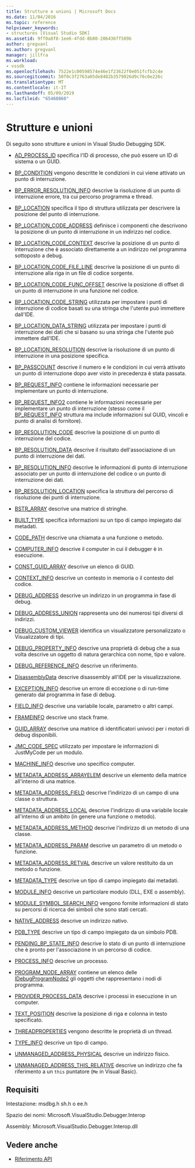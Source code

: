 ```yaml
---
title: Strutture e unioni | Microsoft Docs
ms.date: 11/04/2016
ms.topic: reference
helpviewer_keywords:
- structures [Visual Studio SDK]
ms.assetid: 9ff0a8f8-1ee6-4fdd-8b80-206436ff589b
author: gregvanl
ms.author: gregvanl
manager: jillfra
ms.workload:
- vssdk
ms.openlocfilehash: 7522e1c00598574e46e1f23622f0e051fcfb2c4e
ms.sourcegitcommit: 50f0c3f2763a05de8482b3579026d9c76c0e226c
ms.translationtype: MT
ms.contentlocale: it-IT
ms.lasthandoff: 05/09/2019
ms.locfileid: "65460860"
---
```

# <a name="structures-and-unions"></a>Strutture e unioni
Di seguito sono strutture e unioni in Visual Studio Debugging SDK.

- [AD_PROCESS_ID](../../../extensibility/debugger/reference/ad-process-id.md) specifica l'ID di processo, che può essere un ID di sistema o un GUID.

- [BP_CONDITION](../../../extensibility/debugger/reference/bp-condition.md) vengono descritte le condizioni in cui viene attivato un punto di interruzione.

- [BP_ERROR_RESOLUTION_INFO](../../../extensibility/debugger/reference/bp-error-resolution-info.md) descrive la risoluzione di un punto di interruzione errore, tra cui percorso programma e thread.

- [BP_LOCATION](../../../extensibility/debugger/reference/bp-location.md) specifica il tipo di struttura utilizzata per descrivere la posizione del punto di interruzione.

- [BP_LOCATION_CODE_ADDRESS](../../../extensibility/debugger/reference/bp-location-code-address.md) definisce i componenti che descrivono la posizione di un punto di interruzione in un indirizzo nel codice.

- [BP_LOCATION_CODE_CONTEXT](../../../extensibility/debugger/reference/bp-location-code-context.md) descrive la posizione di un punto di interruzione che è associato direttamente a un indirizzo nel programma sottoposto a debug.

- [BP_LOCATION_CODE_FILE_LINE](../../../extensibility/debugger/reference/bp-location-code-file-line.md) descrive la posizione di un punto di interruzione alla riga in un file di codice sorgente.

- [BP_LOCATION_CODE_FUNC_OFFSET](../../../extensibility/debugger/reference/bp-location-code-func-offset.md) descrive la posizione di offset di un punto di interruzione in una funzione nel codice.

- [BP_LOCATION_CODE_STRING](../../../extensibility/debugger/reference/bp-location-code-string.md) utilizzata per impostare i punti di interruzione di codice basati su una stringa che l'utente può immettere dall'IDE.

- [BP_LOCATION_DATA_STRING](../../../extensibility/debugger/reference/bp-location-data-string.md) utilizzata per impostare i punti di interruzione dei dati che si basano su una stringa che l'utente può immettere dall'IDE.

- [BP_LOCATION_RESOLUTION](../../../extensibility/debugger/reference/bp-location-resolution.md) descrive la risoluzione di un punto di interruzione in una posizione specifica.

- [BP_PASSCOUNT](../../../extensibility/debugger/reference/bp-passcount.md) descrive il numero e le condizioni in cui verrà attivato un punto di interruzione dopo aver visto in precedenza è stata passata.

- [BP_REQUEST_INFO](../../../extensibility/debugger/reference/bp-request-info.md) contiene le informazioni necessarie per implementare un punto di interruzione.

- [BP_REQUEST_INFO2](../../../extensibility/debugger/reference/bp-request-info2.md) contiene le informazioni necessarie per implementare un punto di interruzione (stesso come il [BP_REQUEST_INFO](../../../extensibility/debugger/reference/bp-request-info.md) struttura ma include informazioni sul GUID, vincoli e punto di analisi di fornitore).

- [BP_RESOLUTION_CODE](../../../extensibility/debugger/reference/bp-resolution-code.md) descrive la posizione di un punto di interruzione del codice.

- [BP_RESOLUTION_DATA](../../../extensibility/debugger/reference/bp-resolution-data.md) descrive il risultato dell'associazione di un punto di interruzione dei dati.

- [BP_RESOLUTION_INFO](../../../extensibility/debugger/reference/bp-resolution-info.md) descrive le informazioni di punto di interruzione associato per un punto di interruzione del codice o un punto di interruzione dei dati.

- [BP_RESOLUTION_LOCATION](../../../extensibility/debugger/reference/bp-resolution-location.md) specifica la struttura del percorso di risoluzione dei punti di interruzione.

- [BSTR_ARRAY](../../../extensibility/debugger/reference/bstr-array.md) descrive una matrice di stringhe.

- [BUILT_TYPE](../../../extensibility/debugger/reference/built-type.md) specifica informazioni su un tipo di campo impiegato dai metadati.

- [CODE_PATH](../../../extensibility/debugger/reference/code-path.md) descrive una chiamata a una funzione o metodo.

- [COMPUTER_INFO](../../../extensibility/debugger/reference/computer-info.md) descrive il computer in cui il debugger è in esecuzione.

- [CONST_GUID_ARRAY](../../../extensibility/debugger/reference/const-guid-array.md) descrive un elenco di GUID.

- [CONTEXT_INFO](../../../extensibility/debugger/reference/context-info.md) descrive un contesto in memoria o il contesto del codice.

- [DEBUG_ADDRESS](../../../extensibility/debugger/reference/debug-address.md) descrive un indirizzo in un programma in fase di debug.

- [DEBUG_ADDRESS_UNION](../../../extensibility/debugger/reference/debug-address-union.md) rappresenta uno dei numerosi tipi diversi di indirizzi.

- [DEBUG_CUSTOM_VIEWER](../../../extensibility/debugger/reference/debug-custom-viewer.md) identifica un visualizzatore personalizzato o Visualizzatore di tipi.

- [DEBUG_PROPERTY_INFO](../../../extensibility/debugger/reference/debug-property-info.md) descrive una proprietà di debug che a sua volta descrive un oggetto di natura gerarchica con nome, tipo e valore.

- [DEBUG_REFERENCE_INFO](../../../extensibility/debugger/reference/debug-reference-info.md) descrive un riferimento.

- [DisassemblyData](../../../extensibility/debugger/reference/disassemblydata.md) descrive disassembly all'IDE per la visualizzazione.

- [EXCEPTION_INFO](../../../extensibility/debugger/reference/exception-info.md) descrive un errore di eccezione o di run-time generato dal programma in fase di debug.

- [FIELD_INFO](../../../extensibility/debugger/reference/field-info.md) descrive una variabile locale, parametro o altri campi.

- [FRAMEINFO](../../../extensibility/debugger/reference/frameinfo.md) descrive uno stack frame.

- [GUID_ARRAY](../../../extensibility/debugger/reference/guid-array.md) descrive una matrice di identificatori univoci per i motori di debug disponibili.

- [JMC_CODE_SPEC](../../../extensibility/debugger/reference/jmc-code-spec.md) utilizzato per impostare le informazioni di JustMyCode per un modulo.

- [MACHINE_INFO](../../../extensibility/debugger/reference/machine-info.md) descrive uno specifico computer.

- [METADATA_ADDRESS_ARRAYELEM](../../../extensibility/debugger/reference/metadata-address-arrayelem.md) descrive un elemento della matrice all'interno di una matrice.

- [METADATA_ADDRESS_FIELD](../../../extensibility/debugger/reference/metadata-address-field.md) descrive l'indirizzo di un campo di una classe o struttura.

- [METADATA_ADDRESS_LOCAL](../../../extensibility/debugger/reference/metadata-address-local.md) descrive l'indirizzo di una variabile locale all'interno di un ambito (in genere una funzione o metodo).

- [METADATA_ADDRESS_METHOD](../../../extensibility/debugger/reference/metadata-address-method.md) descrive l'indirizzo di un metodo di una classe.

- [METADATA_ADDRESS_PARAM](../../../extensibility/debugger/reference/metadata-address-param.md) descrive un parametro di un metodo o funzione.

- [METADATA_ADDRESS_RETVAL](../../../extensibility/debugger/reference/metadata-address-retval.md) descrive un valore restituito da un metodo o funzione.

- [METADATA_TYPE](../../../extensibility/debugger/reference/metadata-type.md) descrive un tipo di campo impiegato dai metadati.

- [MODULE_INFO](../../../extensibility/debugger/reference/module-info.md) descrive un particolare modulo (DLL, EXE o assembly).

- [MODULE_SYMBOL_SEARCH_INFO](../../../extensibility/debugger/reference/module-symbol-search-info.md) vengono fornite informazioni di stato su percorsi di ricerca dei simboli che sono stati cercati.

- [NATIVE_ADDRESS](../../../extensibility/debugger/reference/native-address.md) descrive un indirizzo nativo.

- [PDB_TYPE](../../../extensibility/debugger/reference/pdb-type.md) descrive un tipo di campo impiegato da un simbolo PDB.

- [PENDING_BP_STATE_INFO](../../../extensibility/debugger/reference/pending-bp-state-info.md) descrive lo stato di un punto di interruzione che è pronto per l'associazione in un percorso di codice.

- [PROCESS_INFO](../../../extensibility/debugger/reference/process-info.md) descrive un processo.

- [PROGRAM_NODE_ARRAY](../../../extensibility/debugger/reference/program-node-array.md) contiene un elenco delle [IDebugProgramNode2](../../../extensibility/debugger/reference/idebugprogramnode2.md) gli oggetti che rappresentano i nodi di programma.

- [PROVIDER_PROCESS_DATA](../../../extensibility/debugger/reference/provider-process-data.md) descrive i processi in esecuzione in un computer.

- [TEXT_POSITION](../../../extensibility/debugger/reference/text-position.md) descrive la posizione di riga e colonna in testo specificato.

- [THREADPROPERTIES](../../../extensibility/debugger/reference/threadproperties.md) vengono descritte le proprietà di un thread.

- [TYPE_INFO](../../../extensibility/debugger/reference/type-info.md) descrive un tipo di campo.

- [UNMANAGED_ADDRESS_PHYSICAL](../../../extensibility/debugger/reference/unmanaged-address-physical.md) descrive un indirizzo fisico.

- [UNMANAGED_ADDRESS_THIS_RELATIVE](../../../extensibility/debugger/reference/unmanaged-address-this-relative.md) descrive un indirizzo che fa riferimento a un `this` puntatore (`Me` in Visual Basic).

## <a name="requirements"></a>Requisiti
 Intestazione: msdbg.h sh.h o ee.h

 Spazio dei nomi: Microsoft.VisualStudio.Debugger.Interop

 Assembly: Microsoft.VisualStudio.Debugger.Interop.dll

## <a name="see-also"></a>Vedere anche
- [Riferimento API](../../../extensibility/debugger/reference/api-reference-visual-studio-debugging.md)